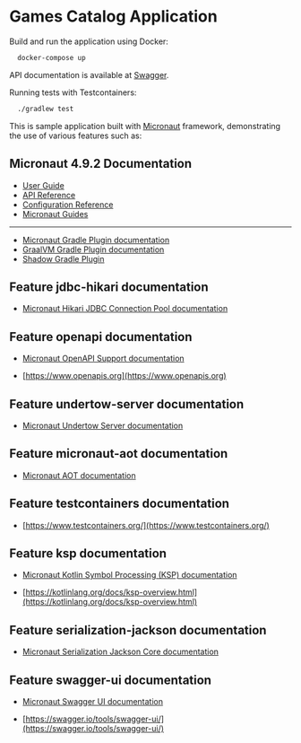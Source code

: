 # Games Catalog Application 

Build and run the application using Docker:

```bash
  docker-compose up
```
API documentation is available at [Swagger](http://localhost:8080/swagger-ui/index.html).

Running tests with Testcontainers:

```bash
  ./gradlew test
```


This is sample application built with [Micronaut](https://micronaut.io) framework, demonstrating the use of various features such as:

## Micronaut 4.9.2 Documentation

- [User Guide](https://docs.micronaut.io/4.9.2/guide/index.html)
- [API Reference](https://docs.micronaut.io/4.9.2/api/index.html)
- [Configuration Reference](https://docs.micronaut.io/4.9.2/guide/configurationreference.html)
- [Micronaut Guides](https://guides.micronaut.io/index.html)

---

- [Micronaut Gradle Plugin documentation](https://micronaut-projects.github.io/micronaut-gradle-plugin/latest/)
- [GraalVM Gradle Plugin documentation](https://graalvm.github.io/native-build-tools/latest/gradle-plugin.html)
- [Shadow Gradle Plugin](https://gradleup.com/shadow/)

## Feature jdbc-hikari documentation

- [Micronaut Hikari JDBC Connection Pool documentation](https://micronaut-projects.github.io/micronaut-sql/latest/guide/index.html#jdbc)

## Feature openapi documentation

- [Micronaut OpenAPI Support documentation](https://micronaut-projects.github.io/micronaut-openapi/latest/guide/index.html)

- [https://www.openapis.org](https://www.openapis.org)

## Feature undertow-server documentation

- [Micronaut Undertow Server documentation](https://micronaut-projects.github.io/micronaut-servlet/latest/guide/index.html#undertow)

## Feature micronaut-aot documentation

- [Micronaut AOT documentation](https://micronaut-projects.github.io/micronaut-aot/latest/guide/)

## Feature testcontainers documentation

- [https://www.testcontainers.org/](https://www.testcontainers.org/)

## Feature ksp documentation

- [Micronaut Kotlin Symbol Processing (KSP) documentation](https://docs.micronaut.io/latest/guide/#kotlin)

- [https://kotlinlang.org/docs/ksp-overview.html](https://kotlinlang.org/docs/ksp-overview.html)

## Feature serialization-jackson documentation

- [Micronaut Serialization Jackson Core documentation](https://micronaut-projects.github.io/micronaut-serialization/latest/guide/)

## Feature swagger-ui documentation

- [Micronaut Swagger UI documentation](https://micronaut-projects.github.io/micronaut-openapi/latest/guide/index.html)

- [https://swagger.io/tools/swagger-ui/](https://swagger.io/tools/swagger-ui/)


